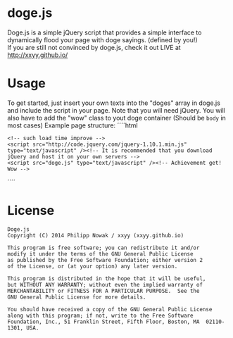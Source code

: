 doge.js
=======

Doge.js is a simple jQuery script that provides a simple interface to dynamically flood your page with doge sayings. (defined by you!)
<br>
If you are still not convinced by doge.js, check it out LIVE at http://xxyy.github.io/

Usage
======
To get started, just insert your own texts into the "doges" array in doge.js and include the script in your page. Note that you will need jQuery.
You will also have to add the "wow" class to yout doge container (Should be `body` in most cases)
Example page structure:
´´´´html
<!doctype html>
<head ...>
<body class="wow">
    <!-- your awesome content here -->
    
    <!-- such load time improve -->
    <script src="http://code.jquery.com/jquery-1.10.1.min.js" type="text/javascript" /><!-- It is recommended that you download jQuery and host it on your own servers -->
    <script src="doge.js" type="text/javascript" /><!-- Achievement get! Wow -->
</body>
´´´´

License
=======
````
Doge.js
Copyright (C) 2014 Philipp Nowak / xxyy (xxyy.github.io)

This program is free software; you can redistribute it and/or
modify it under the terms of the GNU General Public License
as published by the Free Software Foundation; either version 2
of the License, or (at your option) any later version.

This program is distributed in the hope that it will be useful,
but WITHOUT ANY WARRANTY; without even the implied warranty of
MERCHANTABILITY or FITNESS FOR A PARTICULAR PURPOSE.  See the
GNU General Public License for more details.

You should have received a copy of the GNU General Public License
along with this program; if not, write to the Free Software
Foundation, Inc., 51 Franklin Street, Fifth Floor, Boston, MA  02110-1301, USA.
````
